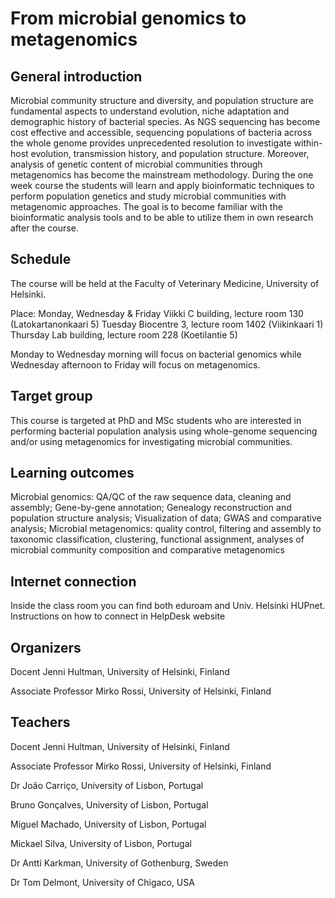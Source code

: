 # From microbial genomics to metagenomics
## General introduction
Microbial community structure and diversity, and population structure are fundamental aspects to understand evolution, niche adaptation and demographic history of bacterial species. As NGS sequencing has become cost effective and accessible, sequencing populations of bacteria across the whole genome provides unprecedented resolution to investigate within-host evolution, transmission history, and population structure. Moreover, analysis of genetic content of microbial communities through metagenomics has become the mainstream methodology. During the one week course the students will learn and apply bioinformatic techniques to perform population genetics and study microbial communities with metagenomic approaches. The goal is to become familiar with the bioinformatic analysis tools and to be able to utilize them in own research after the course.
## Schedule
The course will be held at the Faculty of Veterinary Medicine, University of Helsinki. 

Place: Monday, Wednesday & Friday Viikki C building, lecture room 130 (Latokartanonkaari 5)
Tuesday Biocentre 3, lecture room 1402 (Viikinkaari 1)
Thursday Lab building, lecture room 228 (Koetilantie 5)

Monday to Wednesday morning will focus on bacterial genomics while Wednesday afternoon to Friday will focus on metagenomics.
## Target group
This course is targeted at PhD and MSc students who are interested in performing bacterial population analysis using whole-genome sequencing and/or using metagenomics for investigating microbial communities.
## Learning outcomes
Microbial genomics: QA/QC of the raw sequence data, cleaning and assembly; Gene-by-gene annotation; Genealogy reconstruction and population structure analysis; Visualization of data; GWAS and comparative analysis; Microbial metagenomics: quality control, filtering and assembly to taxonomic classification, clustering, functional assignment, analyses of microbial community composition and comparative metagenomics
## Internet connection 
Inside the class room you can find both eduroam and Univ. Helsinki HUPnet. Instructions on how to connect in HelpDesk website
## Organizers
Docent Jenni Hultman, University of Helsinki, Finland

Associate Professor Mirko Rossi, University of Helsinki, Finland
## Teachers
Docent Jenni Hultman, University of Helsinki, Finland

Associate Professor Mirko Rossi, University of Helsinki, Finland

Dr João Carriço, University of Lisbon, Portugal

Bruno Gonçalves, University of Lisbon, Portugal

Miguel Machado, University of Lisbon, Portugal

Mickael Silva, University of Lisbon, Portugal 

Dr Antti Karkman, University of Gothenburg, Sweden

Dr Tom Delmont, University of Chigaco, USA
